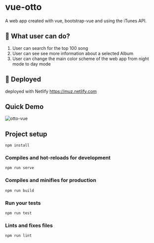 # vue-otto
A web app created with vue, bootstrap-vue and  using the iTunes API. 


## 🧐 What user can do?

 1.	User can search for the top 100 song
 2.	User can see see more information about a selected Album 
 3.	User can change the main color scheme of the web app from night mode to day mode 



## 💫 Deployed

deployed with Netlify https://muz.netlify.com

 


## Quick Demo
![otto-vue](https://user-images.githubusercontent.com/18241226/63302276-99c21700-c2d4-11e9-9180-8f9dd03b59cc.gif)

## Project setup
```
npm install
```

### Compiles and hot-reloads for development
```
npm run serve
```

### Compiles and minifies for production
```
npm run build
```

### Run your tests
```
npm run test
```

### Lints and fixes files
```
npm run lint
```
